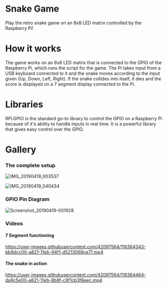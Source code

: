 # Snake Game

 Play the retro snake game on an 8x8 LED matrix controlled by the Raspberry Pi!

# How it works
The game works on an 8x8 LED matrix that is connected to the GPIO of the Raspberry Pi, which runs the script for the game. The Pi takes input from a USB keyboard connected to it and the snake moves according to the input given (Up, Down, Left, Right). If the snake collides into itself, it dies and the score is displayed on a 7 segment display connected to the Pi. 

# Libraries 

RPi.GPIO is the standard go-to library to control the GPIO on a Raspberry Pi because of it's ability to handle inputs in real time. It is a powerful library that gives easy control over the GPIO.

# Gallery

### The complete setup
![IMG_20190419_003537](https://user-images.githubusercontent.com/42097564/116365500-ed636280-a822-11eb-8d9c-78102c854aab.jpg)


![IMG_20190419_040434](https://user-images.githubusercontent.com/42097564/116364265-a759cf00-a821-11eb-80ba-0ca032faf98d.jpg)

### GPIO Pin Diagram
![Screenshot_20190419-001928](https://user-images.githubusercontent.com/42097564/116364309-b3459100-a821-11eb-8a7a-c163d18dd0c7.jpg)

### Videos
#### 7 Segment functioning
https://user-images.githubusercontent.com/42097564/116364343-bb9dcc00-a821-11eb-94f1-d5213069ce71.mp4

#### The snake in action
https://user-images.githubusercontent.com/42097564/116364464-da9c5e00-a821-11eb-8b8f-c9f1cb3f8eec.mp4

